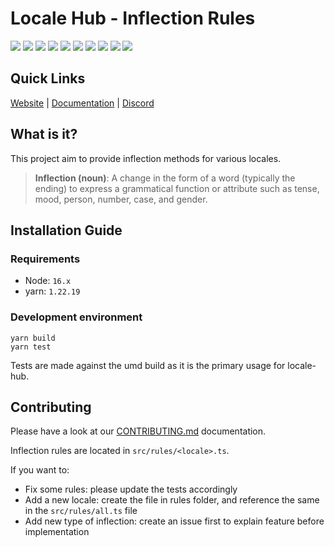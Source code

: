 # Locale Hub - Inflection Rules

![](https://img.shields.io/github/actions/workflow/status/locale-hub/inflection-rules/actions.yml)
![](https://img.shields.io/github/issues/locale-hub/inflection-rules)
![](https://img.shields.io/github/last-commit/locale-hub/inflection-rules/develop)
![](https://img.shields.io/discord/1089419915963924502)
![](https://img.shields.io/github/license/locale-hub/inflection-rules)
![](https://img.shields.io/github/v/release/locale-hub/inflection-rules)
![](https://img.shields.io/github/commit-activity/y/locale-hub/inflection-rules)
![](https://img.shields.io/github/languages/top/locale-hub/inflection-rules)
![](https://img.shields.io/tokei/lines/github/locale-hub/inflection-rules)
![](https://img.shields.io/github/downloads/locale-hub/inflection-rules/total)

## Quick Links

[Website](https://locale-hub.com/) | [Documentation](https://locale-hub.com/docs) | [Discord](https://discord.gg/2Jc877gC)

## What is it?

This project aim to provide inflection methods for various locales.

> **Inflection (noun)**: A change in the form of a word (typically the ending) to express a grammatical function or attribute such as tense, mood, person, number, case, and gender.

## Installation Guide

### Requirements

- Node: `16.x`
- yarn: `1.22.19`

### Development environment

```shell
yarn build
yarn test
```

Tests are made against the umd build as it is the primary usage for locale-hub. 

## Contributing

Please have a look at our [CONTRIBUTING.md](CONTRIBUTING.md) documentation.

Inflection rules are located in `src/rules/<locale>.ts`.

If you want to:
- Fix some rules: please update the tests accordingly
- Add a new locale: create the file in rules folder, and reference the same in the `src/rules/all.ts` file
- Add new type of inflection: create an issue first to explain feature before implementation
